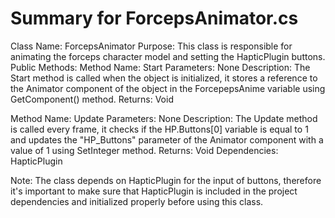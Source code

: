 # Summary for ForcepsAnimator.cs

Class Name: ForcepsAnimator
Purpose: This class is responsible for animating the forceps character model and setting the HapticPlugin buttons.
Public Methods:
Method Name: Start
Parameters: None
Description: The Start method is called when the object is initialized, it stores a reference to the Animator component of the object in the ForcepepsAnime variable using GetComponent<Animator>() method.
Returns: Void

Method Name: Update
Parameters: None
Description: The Update method is called every frame, it checks if the HP.Buttons[0] variable is equal to 1 and updates the "HP_Buttons" parameter of the Animator component with a value of 1 using SetInteger method.
Returns: Void
Dependencies: HapticPlugin

Note: The class depends on HapticPlugin for the input of buttons, therefore it's important to make sure that HapticPlugin is included in the project dependencies and initialized properly before using this class.